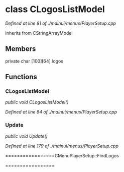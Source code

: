 # class CLogosListModel

*Defined at line 81 of ./mainui/menus/PlayerSetup.cpp*

Inherits from CStringArrayModel



## Members

private char [100][64] logos



## Functions

### CLogosListModel

*public void CLogosListModel()*

*Defined at line 84 of ./mainui/menus/PlayerSetup.cpp*

### Update

*public void Update()*

*Defined at line 179 of ./mainui/menus/PlayerSetup.cpp*

=================CMenuPlayerSetup::FindLogos

=================




